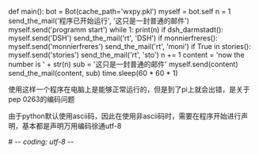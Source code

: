 def main():
    bot = Bot(cache_path='wxpy.pkl')
    myself = bot.self
    n = 1
    send_the_mail('程序已开始运行', '这只是一封普通的邮件')
    myself.send('programm start')
    while 1:
        print(n)
        if dsh_darmstadt():
            myself.send('DSH')
            send_the_mail('rt', 'DSH')
        if monnierfreres():
            myself.send('monnierfreres')
            send_the_mail('rt', 'moni')
        if True in stories():
            myself.send('stories')
            send_the_mail('rt', 'sto')
        n += 1
        content = 'now the number is ' + str(n)
        sub = '这只是一封普通的邮件'
        myself.send(content)
        send_the_mail(content, sub)
        time.sleep(60 * 60 * 1)

使用这样一个程序在电脑上是能够正常运行的，但是到了pi上就会出错，是关于pep 0263的编码问题

由于python默认使用ascii码，因此在使用非ascii码时，需要在程序开始进行声明，基本都是声明万用编码徐通utf-8

\# -*- coding: utf-8 -*-